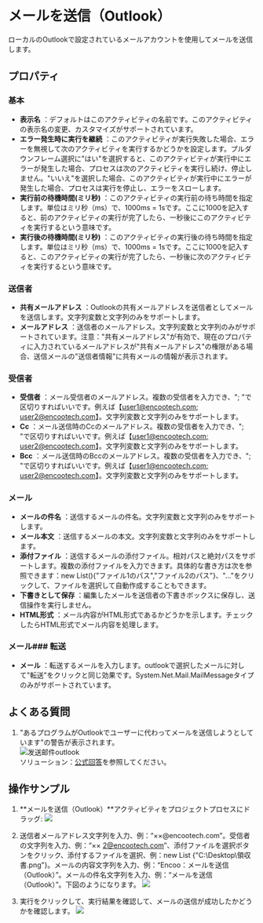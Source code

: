 # メールを送信（Outlook）

ローカルのOutlookで設定されているメールアカウントを使用してメールを送信します。

## プロパティ

### 基本

- **表示名** ：デフォルトはこのアクティビティの名前です。このアクティビティの表示名の変更、カスタマイズがサポートされています。
- **エラー発生時に実行を継続** ：このアクティビティが実行失敗した場合、エラーを無視して次のアクティビティを実行するかどうかを設定します。プルダウンフレーム選択に"はい"を選択すると、このアクティビティが実行中にエラーが発生した場合、プロセスは次のアクティビティを実行し続け、停止しません。"いいえ"を選択した場合、このアクティビティが実行中にエラーが発生した場合、プロセスは実行を停止し、エラーをスローします。
- **実行前の待機時間(ミリ秒)** ：このアクティビティの実行前の待ち時間を指定します。単位はミリ秒（ms）で、1000ms = 1sです。ここに1000を記入すると、前のアクティビティの実行が完了したら、一秒後にこのアクティビティを実行するという意味です。
- **実行後の待機時間(ミリ秒)** ：このアクティビティの実行後の待ち時間を指定します。単位はミリ秒（ms）で、1000ms = 1sです。ここに1000を記入すると、このアクティビティの実行が完了したら、一秒後に次のアクティビティを実行するという意味です。


### 送信者

- **共有メールアドレス** ：Outlookの共有メールアドレスを送信者としてメールを送信します。文字列変数と文字列のみをサポートします。
- **メールアドレス** ：送信者のメールアドレス。文字列変数と文字列のみがサポートされています。注意："共有メールアドレス"が有効で、現在のプロパティに入力されているメールアドレスが"共有メールアドレス"の権限がある場合、送信メールの"送信者情報"に共有メールの情報が表示されます。

### 受信者

- **受信者** ：メール受信者のメールアドレス。複数の受信者を入力でき、"; "で区切りすればいいです。例えば【[user1@encootech.com; user2@encootech.com](mailto:user1@encootech.com;%20user2@encootech.com)】。文字列変数と文字列のみをサポートします。
- **Cc** ：メール送信時のCcのメールアドレス。複数の受信者を入力でき、"; "で区切りすればいいです。例えば【[user1@encootech.com; user2@encootech.com](mailto:user1@encootech.com;%20user2@encootech.com)】。文字列変数と文字列のみをサポートします。
- **Bcc** ：メール送信時のBccのメールアドレス。複数の受信者を入力でき、"; "で区切りすればいいです。例えば【[user1@encootech.com; user2@encootech.com](mailto:user1@encootech.com;%20user2@encootech.com)】。文字列変数と文字列のみをサポートします。

### メール

- **メールの件名** ：送信するメールの件名。文字列変数と文字列のみをサポートします。
- **メール本文** ：送信するメールの本文。文字列変数と文字列のみをサポートします。
- **添付ファイル** ：送信するメールの添付ファイル。相対パスと絶対パスをサポートします。複数の添付ファイルを入力できます。具体的な書き方は次を参照できます：new List<string>(){"ファイル1のパス","ファイル2のパス"}、"..."をクリックして、ファイルを選択して自動作成することもできます。
- **下書きとして保存** ：編集したメールを送信者の下書きボックスに保存し、送信操作を実行しません。
- **HTML形式** ：メール内容がHTML形式であるかどうかを示します。チェックしたらHTML形式でメール内容を処理します。

### メール### 転送

- **メール** ：転送するメールを入力します。outlookで選択したメールに対して"転送"をクリックと同じ効果です。System.Net.Mail.MailMessageタイプのみがサポートされています。

## よくある質問

1. "あるプログラムがOutlookでユーザーに代わってメールを送信しようとしています"の警告が表示されます。 </br> 
   ![发送邮件outlook](https://docimages.blob.core.chinacloudapi.cn/images/Activities/sendoutlookmail20201204.png) </br> 
   ソリューション：[公式回答](https://docs.microsoft.com/zh-cn/outlook/troubleshoot/security/a-program-is-trying-to-send-an-email-message-on-your-behalf)を参照してください。

## 操作サンプル

1. **メールを送信（Outlook）**アクティビティをプロジェクトプロセスにドラッグ:
![](https://docimages.blob.core.chinacloudapi.cn/images/Activities/SendOutlookMail2020122201.png)

2. 送信者メールアドレス文字列を入力、例：“××@encootech.com”。受信者の文字列を入力、例：“×× 2@encootech.com”、添付ファイルを選択ボタンをクリック、添付するファイルを選択、例：new List <string>{"C:\\Desktop\\領収書.png"}。メールの内容文字列を入力、例：“Encoo：メールを送信（Outlook）”。メールの件名文字列を入力、例：“メールを送信（Outlook）”。下図のようになります。
![](https://docimages.blob.core.chinacloudapi.cn/images/Activities/SendOutlookMail2020122202.png)

3. 実行をクリックして、実行結果を確認して、メールの送信が成功したかどうかを確認します。
![](https://docimages.blob.core.chinacloudapi.cn/images/Activities/SendOutlookMail2020122203.png)